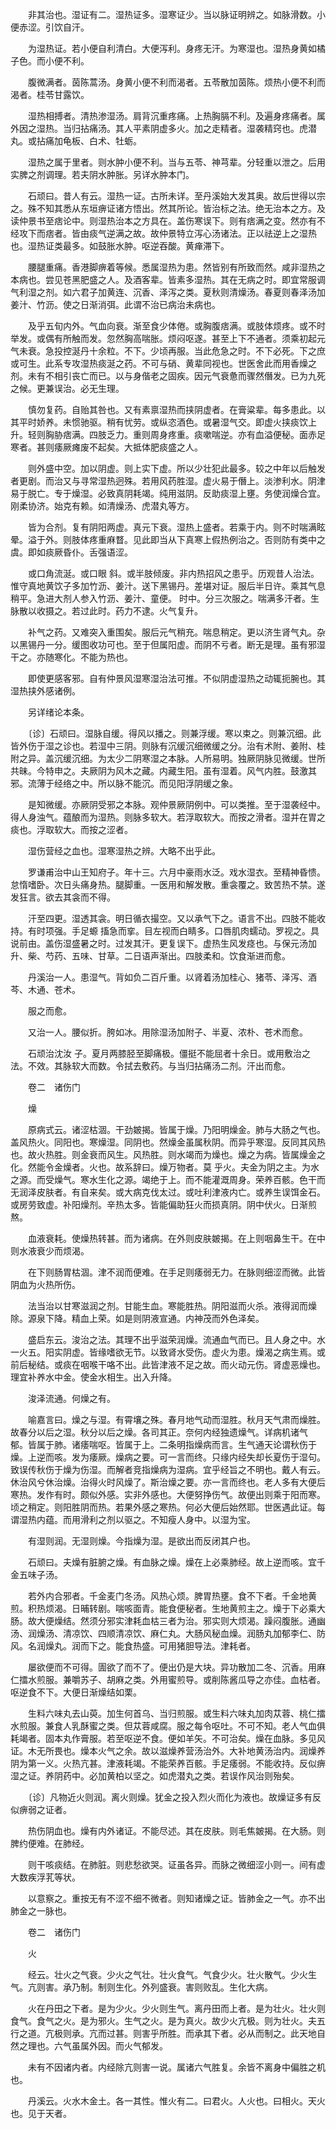 <!-- { "loadSidebar": true } -->
　　非其治也。湿证有二。湿热证多。湿寒证少。当以脉证明辨之。如脉滑数。小便赤涩。引饮自汗。

　　为湿热证。若小便自利清白。大便泻利。身疼无汗。为寒湿也。湿热身黄如橘子色。而小便不利。

　　腹微满者。茵陈蒿汤。身黄小便不利而渴者。五苓散加茵陈。烦热小便不利而渴者。桂苓甘露饮。

　　湿热相搏者。清热渗湿汤。肩背沉重疼痛。上热胸膈不利。及遍身疼痛者。属外因之湿热。当归拈痛汤。其人平素阴虚多火。加之走精者。湿袭精窍也。虎潜丸。或拈痛加龟板、白术、牡蛎。

　　湿热之属于里者。则水肿小便不利。当与五苓、神芎辈。分轻重以泄之。后用实脾之剂调理。若夫阴水肿胀。另详水肿本门。

　　石顽曰。昔人有云。湿热一证。古所未详。至丹溪始大发其奥。故后世得以宗之。殊不知其悉从东垣痹证诸方悟出。然其所论。皆治标之法。绝无治本之方。及读仲景书至痞论中。则湿热治本之方具在。盖伤寒误下。则有痞满之变。然亦有不经攻下而痞者。皆由痰气逆满之故。故仲景特立泻心汤诸法。正以祛逆上之湿热也。湿热证类最多。如鼓胀水肿。呕逆吞酸。黄瘅滞下。

　　腰腿重痛。香港脚痹着等候。悉属湿热为患。然皆别有所致而然。咸非湿热之本病也。尝见苍黑肥盛之人。及酒客辈。皆素多湿热。其在无病之时。即宜常服调气利湿之剂。如六君子加黄连、沉香、泽泻之类。夏秋则清燥汤。春夏则春泽汤加姜汁、竹沥。使之日渐消弭。此谓不治已病治未病也。

　　及乎五旬内外。气血向衰。渐至食少体倦。或胸腹痞满。或肢体烦疼。或不时举发。或偶有所触而发。忽然胸高喘胀。烦闷呕遂。甚至上下不通者。须乘初起元气未衰。急投控涎丹十余粒。不下。少顷再服。当此危急之时。不下必死。下之庶或可生。此系专攻湿热痰涎之药。不可与硝、黄辈同视也。世医舍此而用香燥之剂。未有不相引丧亡而已。以与身偕老之固疾。因元气衰惫而骤然僭发。已为九死之候。更兼误治。必无生理。

　　慎勿复药。自贻其咎也。又有素禀湿热而挟阴虚者。在膏粱辈。每多患此。以其平时娇养。未惯驰驱。稍有忧劳。或纵恣酒色。或暑湿气交。即虚火挟痰饮上升。轻则胸胁痞满。四肢乏力。重则周身疼重。痰嗽喘逆。亦有血溢便秘。面赤足寒者。甚则痿厥瘫废不起矣。大抵体肥痰盛之人。

　　则外盛中空。加以阴虚。则上实下虚。所以少壮犯此最多。较之中年以后触发者更剧。而治又与寻常湿热迥殊。若用风药胜湿。虚火易于僭上。淡渗利水。阴津易于脱亡。专于燥湿。必致真阴耗竭。纯用滋阴。反助痰湿上壅。务使润燥合宜。刚柔协济。始克有赖。如清燥汤、虎潜丸等方。

　　皆为合剂。复有阴阳两虚。真元下衰。湿热上盛者。若乘于内。则不时喘满眩晕。溢于外。则肢体疼重麻瞀。见此即当从下真寒上假热例治之。否则防有类中之虞。即如痰厥昏仆。舌强语涩。

　　或口角流涎。或口眼 斜。或半肢倾废。非内热招风之患乎。历观昔人治法。惟守真地黄饮子多加竹沥、姜汁。送下黑锡丹。差堪对证。服后半日许。乘其气息稍平。急进大剂人参入竹沥、姜汁、童便。 时中。分三次服之。喘满多汗者。生脉散以收摄之。若过此时。药力不逮。火气复升。

　　补气之药。又难突入重围矣。服后元气稍充。喘息稍定。更以济生肾气丸。杂以黑锡丹一分。缓图收功可也。至于但属阳虚。而阴不亏者。断无是理。虽有邪湿干之。亦随寒化。不能为热也。

　　即使更感客邪。自有仲景风湿寒湿治法可推。不似阴虚湿热之动辄扼腕也。其湿热挟外感诸例。

　　另详绪论本条。

　　〔诊〕石顽曰。湿脉自缓。得风以播之。则兼浮缓。寒以束之。则兼沉细。此皆外伤于湿之诊也。若湿中三阴。则脉有沉缓沉细微缓之分。治有术附、姜附、桂附之异。盖沉缓沉细。为太少二阴寒湿之本脉。人所易明。独厥阴脉见微缓。世所共昧。今特申之。夫厥阴为风木之藏。内藏生阳。虽有湿着。风气内胜。鼓激其邪。流薄于经络之中。所以脉不能沉。而见阳浮阴缓之象。

　　是知微缓。亦厥阴受邪之本脉。观仲景厥阴例中。可以类推。至于湿袭经中。得人身浊气。蕴酿而为湿热。则脉多软大。若浮取软大。而按之滑者。湿并在胃之痰也。浮取软大。而按之涩者。

　　湿伤营经之血也。湿寒湿热之辨。大略不出乎此。

　　罗谦甫治中山王知府子。年十三。六月中豪雨水泛。戏水湿衣。至精神昏愦。怠惰嗜卧。次日头痛身热。腿脚重。一医用和解发散。重衾覆之。致苦热不禁。遂发狂言。欲去其衾而不得。

　　汗至四更。湿透其衾。明日循衣撮空。又以承气下之。语言不出。四肢不能收持。有时项强。手足螈 搐急而挛。目左视而白睛多。口唇肌肉蠕动。罗视之。具说前由。盖伤湿盛暑之时。过发其汗。更复误下。虚热生风发痉也。与保元汤加升、柴、芍药、五味、甘草。二日语声渐出。四肢柔和。饮食渐进而愈。

　　丹溪治一人。患湿气。背如负二百斤重。以肾着汤加桂心、猪苓、泽泻、酒芩、木通、苍术。

　　服之而愈。

　　又治一人。腰似折。胯如冰。用除湿汤加附子、半夏、浓朴、苍术而愈。

　　石顽治沈汝 子。夏月两膝胫至脚痛极。僵挺不能屈者十余日。或用敷治之法。不效。其脉软大而数。令拭去敷药。与当归拈痛汤二剂。汗出而愈。

　　卷二　诸伤门

　　燥

　　原病式云。诸涩枯涸。干劲皴揭。皆属于燥。乃阳明燥金。肺与大肠之气也。盖风热火。同阳也。寒燥湿。同阴也。然燥金虽属秋阴。而异乎寒湿。反同其风热也。故火热胜。则金衰而风生。风热胜。则水竭而为燥也。燥之为病。皆属燥金之化。然能令金燥者。火也。故系辞曰。燥万物者。莫 乎火。夫金为阴之主。为水之源。而受燥气。寒水生化之源。竭绝于上。而不能灌溉周身。荣养百骸。色干而无润泽皮肤者。有自来矣。或大病克伐太过。或吐利津液内亡。或养生误饵金石。或房劳致虚。补阳燥剂。辛热太多。皆能偏助狂火而损真阴。阴中伏火。日渐煎熬。

　　血液衰耗。使燥热转甚。而为诸病。在外则皮肤皴揭。在上则咽鼻生干。在中则水液衰少而烦渴。

　　在下则肠胃枯涸。津不润而便难。在手足则痿弱无力。在脉则细涩而微。此皆阴血为火热所伤。

　　法当治以甘寒滋润之剂。甘能生血。寒能胜热。阴阳滋而火杀。液得润而燥除。源泉下降。精血上荣。如是则阴液宣通。内神茂而外色泽矣。

　　盛启东云。浚治之法。其理不出乎滋荣润燥。流通血气而已。且人身之中。水一火五。阳实阴虚。皆缘嗜欲无节。以致肾水受伤。虚火为患。燥渴之病生焉。或前后秘结。或痰在咽喉干咯不出。此皆津液不足之故。而火动元伤。肾虚恶燥也。理宜补养水中金。使金水相生。出入升降。

　　浚泽流通。何燥之有。

　　喻嘉言曰。燥之与湿。有霄壤之殊。春月地气动而湿胜。秋月天气肃而燥胜。故春分以后之湿。秋分以后之燥。各司其正。奈何内经独遗燥气。详病机诸气 郁。皆属于肺。诸痿喘呕。皆属于上。二条明指燥病而言。生气通天论谓秋伤于燥。上逆而咳。发为痿厥。燥病之要。可一言而终。只缘内经失却长夏伤于湿句。致误传秋伤于燥为伤湿。而解者竞指燥病为湿病。宜乎经旨之不明也。戴人有云。休治风兮休治燥。治得火时风燥了。斯治燥之要。亦一言而终也。老人多有大便后寒热。发作有时。颇似外感。实非外感也。大便努挣伤气。故便出则乘于阳而寒。顷之稍定。则阳胜阴而热。若果外感之寒热。何必大便后始然耶。世医遇此证。每谓湿热内蕴。而用滑利之剂以驱之。不知瘦人身中。以湿为宝。

　　有湿则润。无湿则燥。今指燥为湿。是欲出而反闭其户也。

　　石顽曰。夫燥有脏腑之燥。有血脉之燥。燥在上必乘肺经。故上逆而咳。宜千金五味子汤。

　　若外内合邪者。千金麦门冬汤。风热心烦。脾胃热壅。食不下者。千金地黄煎。积热烦渴。日晡转剧。喘咳面青。能食便秘者。生地黄煎主之。燥于下必乘大肠。故大便燥结。然须分邪实津耗血枯三者为治。邪实则大烦渴。躁闷腹胀。通幽汤、润燥汤、清凉饮、四顺清凉饮、麻仁丸。大肠风秘血燥。润肠丸加郁李仁、防风。名润燥丸。润而下之。能食热盛。可用猪胆导法。津耗者。

　　屡欲便而不可得。圊欲了而不了。便出仍是大块。异功散加二冬、沉香。用麻仁擂水煎服。兼嚼苏子、胡麻之类。外用蜜煎导。或削陈酱瓜导之亦佳。血枯者。呕逆食不下。大便日渐燥结如栗。

　　生料六味丸去山萸。加生何首乌、当归煎服。或生料六味丸加肉苁蓉、桃仁擂水煎服。兼食人乳酥蜜之类。但苁蓉咸腐。服之每令呕吐。不可不知。老人气血俱耗竭者。固本丸作膏服。若至呕逆不食。便如羊矢。不可治矣。燥在血脉。多见风证。木无所畏也。燥本火气之余。故以滋燥养营汤治外。大补地黄汤治内。润燥养阴为第一义。火热亢甚。津液耗竭。不能荣养百骸。手足痿弱。不能收持。反似痹湿之证。养阴药中。必加黄柏以坚之。如虎潜丸之类。若误作风治则殆矣。

　　〔诊〕凡物近火则润。离火则燥。犹金之投入烈火而化为液也。故燥证多有反似痹弱之证者。

　　热伤阴血也。燥有内外诸证。不能尽述。其在皮肤。则毛焦皴揭。在大肠。则脾约便难。在肺经。

　　则干咳痰结。在肺脏。则悲愁欲哭。证虽各异。而脉之微细涩小则一。间有虚大数疾浮芤等状。

　　以意察之。重按无有不涩不细不微者。则知诸燥之证。皆肺金之一气。亦不出肺金之一脉也。

　　卷二　诸伤门

　　火

　　经云。壮火之气衰。少火之气壮。壮火食气。气食少火。壮火散气。少火生气。亢则害。承乃制。制则生化。外列盛衰。害则败乱。生化大病。

　　火在丹田之下者。是为少火。少火则生气。离丹田而上者。是为壮火。壮火则食气。食气之火。是为邪火。生气之火。是为真火。故少火亢极。则为壮火。夫五行之道。亢极则承。亢而过甚。则害乎所胜。而承其下者。必从而制之。此天地自然之理也。六气虽属外因。而火气郁发。

　　未有不因诸内者。内经除亢则害一说。属诸六气胜复。余皆不离身中偏胜之机也。

　　丹溪云。火水木金土。各一其性。惟火有二。曰君火。人火也。曰相火。天火也。见于天者。

